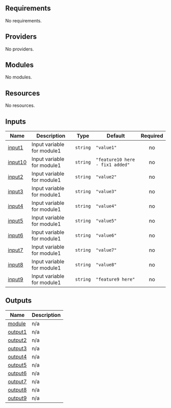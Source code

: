 <!-- BEGIN_TF_DOCS -->
## Requirements

No requirements.

## Providers

No providers.

## Modules

No modules.

## Resources

No resources.

## Inputs

| Name | Description | Type | Default | Required |
|------|-------------|------|---------|:--------:|
| <a name="input_input1"></a> [input1](#input\_input1) | Input variable for module1 | `string` | `"value1"` | no |
| <a name="input_input10"></a> [input10](#input\_input10) | Input variable for module1 | `string` | `"feature10 here - fix1 added"` | no |
| <a name="input_input2"></a> [input2](#input\_input2) | Input variable for module1 | `string` | `"value2"` | no |
| <a name="input_input3"></a> [input3](#input\_input3) | Input variable for module1 | `string` | `"value3"` | no |
| <a name="input_input4"></a> [input4](#input\_input4) | Input variable for module1 | `string` | `"value4"` | no |
| <a name="input_input5"></a> [input5](#input\_input5) | Input variable for module1 | `string` | `"value5"` | no |
| <a name="input_input6"></a> [input6](#input\_input6) | Input variable for module1 | `string` | `"value6"` | no |
| <a name="input_input7"></a> [input7](#input\_input7) | Input variable for module1 | `string` | `"value7"` | no |
| <a name="input_input8"></a> [input8](#input\_input8) | Input variable for module1 | `string` | `"value8"` | no |
| <a name="input_input9"></a> [input9](#input\_input9) | Input variable for module1 | `string` | `"feature9 here"` | no |

## Outputs

| Name | Description |
|------|-------------|
| <a name="output_module"></a> [module](#output\_module) | n/a |
| <a name="output_output1"></a> [output1](#output\_output1) | n/a |
| <a name="output_output2"></a> [output2](#output\_output2) | n/a |
| <a name="output_output3"></a> [output3](#output\_output3) | n/a |
| <a name="output_output4"></a> [output4](#output\_output4) | n/a |
| <a name="output_output5"></a> [output5](#output\_output5) | n/a |
| <a name="output_output6"></a> [output6](#output\_output6) | n/a |
| <a name="output_output7"></a> [output7](#output\_output7) | n/a |
| <a name="output_output8"></a> [output8](#output\_output8) | n/a |
| <a name="output_output9"></a> [output9](#output\_output9) | n/a |
<!-- END_TF_DOCS -->